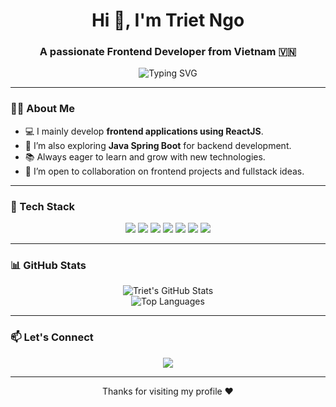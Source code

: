 <h1 align="center">Hi 👋, I'm Triet Ngo</h1>
<h3 align="center">A passionate Frontend Developer from Vietnam 🇻🇳</h3>

<p align="center">
  <img src="https://readme-typing-svg.demolab.com?font=Fira+Code&duration=3000&pause=1000&color=00A8E8&center=true&vCenter=true&width=435&lines=React+Developer;Spring+Boot+Explorer;Lifelong+Learner+%F0%9F%93%9A;Open+to+Collaborate+%F0%9F%91%8B" alt="Typing SVG" />
</p>

---
### 👨‍💻 About Me

- 💻 I mainly develop **frontend applications using ReactJS**.
- 🌱 I’m also exploring **Java Spring Boot** for backend development.
- 📚 Always eager to learn and grow with new technologies.
- 🤝 I’m open to collaboration on frontend projects and fullstack ideas.

---

### 🧰 Tech Stack

<p align="center">
  <img src="https://img.shields.io/badge/React-20232A?style=for-the-badge&logo=react&logoColor=61DAFB" />
  <img src="https://img.shields.io/badge/Java-ED8B00?style=for-the-badge&logo=java&logoColor=white" />
  <img src="https://img.shields.io/badge/Spring_Boot-6DB33F?style=for-the-badge&logo=spring-boot&logoColor=white" />
  <img src="https://img.shields.io/badge/HTML5-E34F26?style=for-the-badge&logo=html5&logoColor=white" />
  <img src="https://img.shields.io/badge/CSS3-1572B6?style=for-the-badge&logo=css3&logoColor=white" />
  <img src="https://img.shields.io/badge/Javascript-F7DF1E?style=for-the-badge&logo=javascript&logoColor=black" />
  <img src="https://img.shields.io/badge/Git-F05032?style=for-the-badge&logo=git&logoColor=white" />
</p>

---

### 📊 GitHub Stats

<p align="center">
  <img src="https://github-readme-stats.vercel.app/api?username=trietnpse180186&show_icons=true&theme=tokyonight&hide_border=false" alt="Triet's GitHub Stats" />
  <br />
  <img src="https://github-readme-stats.vercel.app/api/top-langs/?username=trietnpse180186&layout=compact&theme=tokyonight&hide_border=false" alt="Top Languages" />
</p>

---

### 📫 Let's Connect

<p align="center">
  <a href="mailto:trietnpse180186@fpt.edu.com"><img src="https://img.shields.io/badge/email-D14836?style=for-the-badge&logo=gmail&logoColor=white" /></a>
  <!-- Add more if you want: Facebook, Medium, etc. -->
</p>

---

<p align="center">Thanks for visiting my profile ❤️</p>
